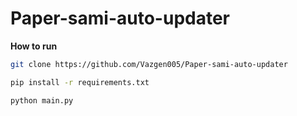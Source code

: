 # Paper-sami-auto-updater

**How to run**

```sh
git clone https://github.com/Vazgen005/Paper-sami-auto-updater

pip install -r requirements.txt

python main.py
```